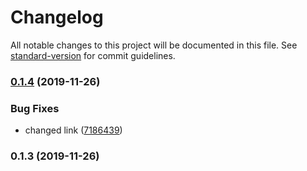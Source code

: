# Changelog

All notable changes to this project will be documented in this file. See [standard-version](https://github.com/conventional-changelog/standard-version) for commit guidelines.

### [0.1.4](https://github.com/EMachado88/nuxt-polaris/compare/v0.1.3...v0.1.4) (2019-11-26)


### Bug Fixes

* changed link ([7186439](https://github.com/EMachado88/nuxt-polaris/commit/7186439d69f6f1f752f4224d95ab0ab6c1838f30))

### 0.1.3 (2019-11-26)
